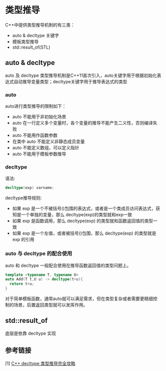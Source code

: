 # 类型推导

C++中提供类型推导机制的有三类：
 - auto & decltype 关键字
 - 模板类型推导
 - std::result_of(STL)

## auto & decltype
auto 及 decltype 类型推导机制是C++11首次引入，auto关键字用于根据初始化表达式自动推导变量类型；decltype关键字用于推导表达式的类型

### auto
auto进行类型推导的限制如下：
 - auto 不能用于非初始化场景
 - auto 在一行定义多个变量时，各个变量的推导不能产生二义性，否则编译失败
 - auto 不能用作函数参数
 - 在类中 auto 不能定义非静态成员变量
 - auto 不能定义数组，可以定义指针
 - auto 不能用于模板参数推导

### decltype
语法:
```C++
decltype(exp) varname;
```
decltype推导规则:
 - 如果 exp 是一个不被括号()包围的表达式，或者是一个类成员访问表达式，获知是一个单独的变量，那么
 decltype(exp)的类型就和exp一致
 - 如果 exp 是函数调用，那么 decltype(exp) 的类型就和函数返回值的类型一致
 - 如果 exp 是一个左值，或者被括号()包围，那么 decltype(exp) 的类型就是 exp 的引用

### auto 与 decltype 的配合使用
auto 和 decltype 一般配合使用在推导函数返回值的类型问题上。
```C++
template <typename T, typename U>
auto Add(T t,U u) -> decltype(t+u){
  return t+u;
}
```
对于简单模板函数，通常auto就可以满足需求，但在类型复杂或者需要更精细控制的场景，后置返回类型就可以发挥作用。

## std::result_of
底层是依靠 decltype 实现

## 参考链接
[1] [C++ decltype 类型推导完全攻略](http://c.biancheng.net/view/7151.html)
